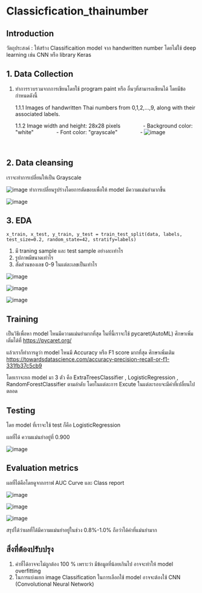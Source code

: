 # Classicfication_thainumber
## Introduction
วัตถุประสงค์ : ให้สร้าง Classificaition model จาก handwritten number โดยไม่ใช้ deep learning เช่น CNN หรือ library Keras
## 1. Data Collection
1. ทำการรวบรวมจากการเขียนโดยใช้ program paint หรือ อื่นๆที่สามารถเขียนได้ โดยมีข้อกำหนดดังนี้

    1.1.1 Images of handwritten Thai numbers from 0,1,2,...,9, along with their associated labels.
    
    1.1.2 Image width and height: 28x28 pixels
        - Background color: "white"
        - Font color: "grayscale"
        - ![image](https://github.com/Akkito64/Classification_thainumber/assets/110782963/6dbe9630-ecbf-42eb-80f0-7fb1eae6700a)

    
## 2. Data cleansing
เราจะทำการเปลี่ยนให้เป็น Grayscale

![image](https://github.com/Akkito64/Classification_thainumber/assets/110782963/81e9cb41-86c2-464d-8562-bd7cf3bd6fc8)
ทำการเปลี่ยนรูปร่างโดยการตัดขอบเพื่อให้ model มีความแม่นยำมากขึ้น

![image](https://github.com/Akkito64/Classification_thainumber/assets/110782963/6090cf47-eb27-4b7c-9c93-ae48cbe5d3e5)

## 3. EDA
```x_train, x_test, y_train, y_test = train_test_split(data, labels, test_size=0.2, random_state=42, stratify=labels)```

1. มี traning sample และ test sample อย่างละเท่าไร
2. รูปภาพมีขนาดเท่าไร
3. สัดส่วนของเลข 0-9 ในแต่ละเลขเป็นเท่าไร

![image](https://github.com/Akkito64/Classification_thainumber/assets/110782963/5b17d104-1251-48c7-8796-58df59df63e6)

![image](https://github.com/Akkito64/Classification_thainumber/assets/110782963/844e6ca0-3b79-46f9-9521-e69c36d13466)

![image](https://github.com/Akkito64/Classification_thainumber/assets/110782963/79bde49a-494b-4173-af42-a919be306214)

## Training 
เป็นวิธีเพื่อหา model ไหนมีความแม่นยำมากที่สุด ในที่นี้เราจะใช้ pycaret(AutoML) ศึกษาเพิ่มเติ่มได้ที่ https://pycaret.org/

แล้วเราก็ทำการดูว่า model ไหนมี Accuracy หรือ F1 score มากที่สุด ศึกษาเพิ่มเติม https://towardsdatascience.com/accuracy-precision-recall-or-f1-331fb37c5cb9

โดยเราจะยก model มา 3 ตัว คือ ExtraTreesClassifier , LogisticRegression , RandomForestClassifier ตามลำดับ โดยในแต่ละการ Excute ในแต่ละรอบจะมีค่าที่เปลื่ยนไปตลอด

## Testing
โดย model ที่เราจะใช้ test ก็คือ LogisticRegression

ผลที่ได้ ความแม่นยำอยู่ที่ 0.900

![image](https://github.com/Akkito64/Classification_thainumber/assets/110782963/e5e7df37-b758-4bcd-8e6c-9a7423234dbf)


## Evaluation metrics
ผลที่ได้คือโดยดูจากกราฟ AUC Curve และ Class report

![image](https://github.com/Akkito64/Classification_thainumber/assets/110782963/07d1a017-d668-44a5-a73a-7e19761ea882)

![image](https://github.com/Akkito64/Classification_thainumber/assets/110782963/ba4a9418-2a87-4020-b3b0-9d8c0d4267f1)

![image](https://github.com/Akkito64/Classification_thainumber/assets/110782963/a73c3c45-6736-4b4b-a1c3-8d8714bbffcc)





สรุปได้ว่าผลที่ได้มีความแม่นยำอยู่ในช่วง 0.8%-1.0% ถือว่าได้ค่าที่แม่นยำมาก


## สิ่งที่ต้องปรับปรุง
1. ค่าที่ได้อาจจะไม่ถูกต้อง 100 % เพราะว่า มีข้อมูลที่น้อยเกินไป อาจจะทำให้ model overfitting
2. ในการแบ่งแยก image Classification ในการเลือกใช้ model อาจจะต้องใช้ CNN (Convolutional Neural Network)  










